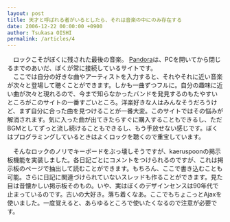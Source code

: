 ```yaml
---
layout: post
title: 天才と呼ばれる者がいるとしたら、それは音楽の中にのみ存在する
date: 2006-12-22 00:00:00 +0900
author: Tsukasa OISHI
permalink: /articles/4
---
```



　ロックこそがぼくに残された最後の音楽。 [Pandora](http://www.pandora.com/)は、PCを開いてから閉じるまでのあいだ、ぼくが常に接続しているサイトです。  
　ここでは自分の好きな曲やアーティストを入力すると、それやそれに近い音楽が次々と登場して聴くことができます。しかも一曲ずつフルに。自分の趣味に近い曲が次々と現れるので、今まで知らなかったバンドを発見するのもたやすいところがこのサイトの一番すごいところ。洋楽好きな人はみんなそうだろうけど、まず自分に合った曲を見つけることが一番大変。このサイトではその悩みが解消されます。気に入った曲が出てきたらすぐに購入することもできるし、ただBGMとしてずっと流し続けることもできるし、もう手放せない感じです。ぼくはプログラミングしているときはよくロックを聴くので重宝しています。  

　そんなロックのノリでキーボードをぶっ壊しそうですが、kaeruspoonの掲示板機能を実装しました。各日記ごとにコメントをつけられるのですが、これは掲示板のページで抽出して読むことができます。もちろん、ここで書き込むことも可能。さらに日記に関連づけられていないスレッドも作ることができます。見た目は昔懐かしい掲示板そのもの。いや、実はぼくのデザインセンスは90年代で止まっているのです。古いの大好き。落ち着くなあ。ここでもちょこっとAjaxを使いました。一度覚えると、あらゆるところで使いたくなるので注意が必要です。  

